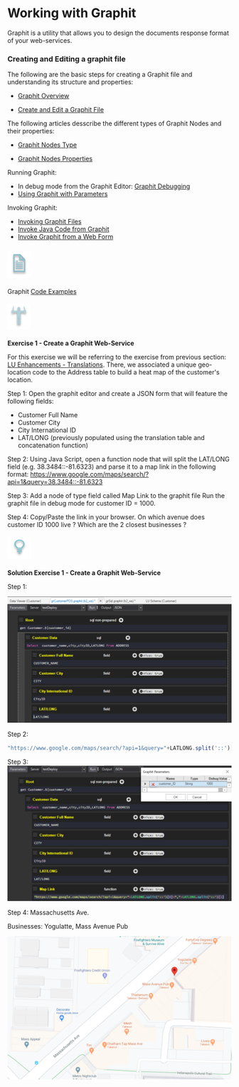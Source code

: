 # Working with Graphit

Graphit is a utility that allows you to design the documents response format of your web-services.

### Creating and Editing a graphit file

The following are the basic steps for creating a Graphit file and understanding its structure and properties:

-  [Graphit Overview](/articles/15_web_services/17_Graphit/01_graphit_overview.md)

-  [Create and Edit a Graphit File](/articles/15_web_services/17_Graphit/02_create_and_edit_a_graphit_file.md)


The following articles desscribe the different types of Graphit Nodes and their properties:

-  [Graphit Nodes Type](/articles/15_web_services/17_Graphit/03_graphit_node_types.md)

-  [Graphit Nodes Properties](/articles/15_web_services/17_Graphit/04_graphit_node_properties.md)


Running Graphit:
- In debug mode from the Graphit Editor: [Graphit Debugging](/articles/15_web_services/17_Graphit/05_graphit_debugging.md)
- [Using Graphit with Parameters](/articles/15_web_services/17_Graphit/06_using_graphit_files_with_parameters.md)

Invoking Graphit:
- [Invoking Graphit Files](/articles/15_web_services/17_Graphit/07_invoking_graphit_files.md)
- [Invoke Java Code from Graphit](/articles/15_web_services/17_Graphit/08_invoke_javacode_from_graphit.md)
- [Invoke Graphit from a Web Form](/articles/15_web_services/17_Graphit/09_invoke_graphit_from_outside_studio.md)


### ![](/academy/Training_Level_1/03_fabric_basic_LU/images/example.png)
Graphit [Code Examples](/articles/15_web_services/17_Graphit/10_graphit_examples.md)



#### ![](/academy/Training_Level_1/05_LU_Enhancements/images/Exercise.png) 

**Exercise 1 - Create a Graphit Web-Service**
  
For this exercise we will be referring to the exercise from previous section: [LU Enhancements - Translations](/master/academy/Training_Level_1/05_LU_Enhancements/04_LU_Enhancements_lookup-translations_flow.md).
There, we associated a unique geo-location code to the Address table to build a heat map of the customer's location.
 
Step 1: 
Open the graphit editor and create a JSON form that will feature the following fields:
- Customer Full Name
- Customer City
- City International ID
- LAT/LONG (previously populated using the translation table and concatenation function)

Step 2:
Using Java Script, open a function node that will split the LAT/LONG field (e.g. 38.3484::-81.6323) and parse it to a map link
in the following format: https://www.google.com/maps/search/?api=1&query=38.3484::-81.6323

Step 3:
Add a node of type field called Map Link to the graphit file
Run the graphit file in debug mode for customer ID = 1000.

Step 4:
Copy/Paste the link in your browser.
On which avenue does customer ID 1000 live ? Which are the 2 closest businesses ? 


#### ![](/academy/Training_Level_1/05_LU_Enhancements/images/Solution.png) 

**Solution Exercise 1 - Create a Graphit Web-Service**

Step 1:

![](/academy/Training_Level_1/06_web_services/images/graphit_exercise1Step1.PNG)

Step 2:
```javascript
"https://www.google.com/maps/search/?api=1&query="+LATLONG.split('::')[0]+","+LATLONG.split('::')[1]'''
```
Step 3:
![](/academy/Training_Level_1/06_web_services/images/graphit_exercise1Step3.PNG)

Step 4:
Massachusetts Ave.

Businesses: Yogulatte, Mass Avenue Pub

![](/academy/Training_Level_1/06_web_services/images/graphit_exercise1Step4.PNG)
            
            



